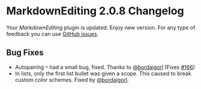 # MarkdownEditing 2.0.8 Changelog

Your _MarkdownEditing_ plugin is updated. Enjoy new version. For any type of feedback you can use [GitHub issues][issues].

## Bug Fixes

* Autopairing `*` had a small bug, fixed. Thanks to [@bordaigorl][] (Fixes [#166][])
* In lists, only the first list bullet was given a scope. This caused to break custom color schemes. Fixed by [@bordaigorl][].

[issues]: https://github.com/SublimeText-Markdown/MarkdownEditing/issues
[#166]: https://github.com/SublimeText-Markdown/MarkdownEditing/pull/166
[@bordaigorl]: https://github.com/bordaigorl
